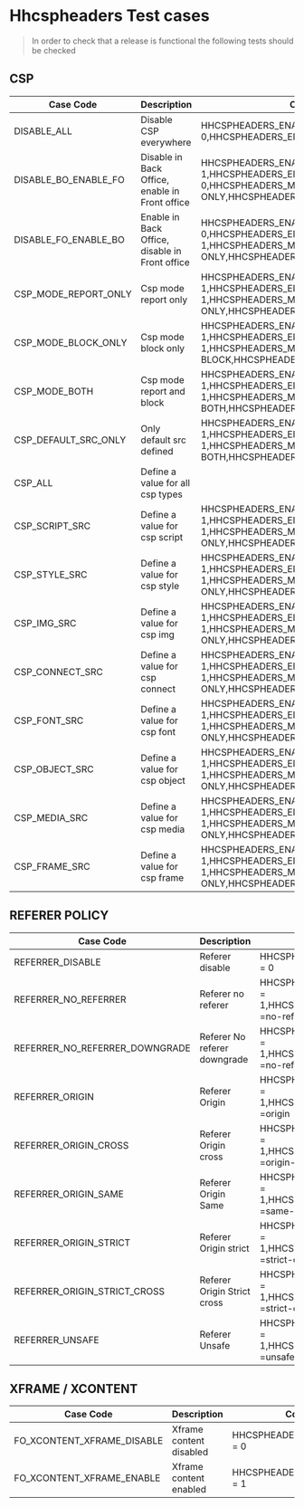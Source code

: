 # Hhcspheaders Test cases

> In order to check that a release is functional the following tests should be checked

## CSP


| Case Code            | Description                                    | Configuration                                                                                                                     | Result |  
|----------------------|------------------------------------------------|-----------------------------------------------------------------------------------------------------------------------------------|--------|
| DISABLE_ALL          | Disable CSP everywhere                         | HHCSPHEADERS_ENABLE_FRONT = 0,HHCSPHEADERS_ENABLE_BACK = 0                                                                        | OK     |
| DISABLE_BO_ENABLE_FO | Disable in Back Office, enable in Front office | HHCSPHEADERS_ENABLE_FRONT = 1,HHCSPHEADERS_ENABLE_BACK = 0,HHCSPHEADERS_MODE = REPORT-ONLY,HHCSPHEADERS_CSP_DEFAULT_SRC=localhost | OK     |
| DISABLE_FO_ENABLE_BO | Enable in Back Office, disable in Front office | HHCSPHEADERS_ENABLE_FRONT = 0,HHCSPHEADERS_ENABLE_BACK = 1,HHCSPHEADERS_MODE = REPORT-ONLY,HHCSPHEADERS_CSP_DEFAULT_SRC=localhost | OK     |
| CSP_MODE_REPORT_ONLY | Csp mode report only                           | HHCSPHEADERS_ENABLE_FRONT = 1,HHCSPHEADERS_ENABLE_BACK = 1,HHCSPHEADERS_MODE = REPORT-ONLY,HHCSPHEADERS_CSP_DEFAULT_SRC=localhost | OK     |
| CSP_MODE_BLOCK_ONLY  | Csp mode block only                            | HHCSPHEADERS_ENABLE_FRONT = 1,HHCSPHEADERS_ENABLE_BACK = 1,HHCSPHEADERS_MODE = BLOCK,HHCSPHEADERS_CSP_DEFAULT_SRC=localhost       | OK     |
| CSP_MODE_BOTH        | Csp mode report and block                      | HHCSPHEADERS_ENABLE_FRONT = 1,HHCSPHEADERS_ENABLE_BACK = 1,HHCSPHEADERS_MODE = BOTH,HHCSPHEADERS_CSP_DEFAULT_SRC=localhost        | OK     |
| CSP_DEFAULT_SRC_ONLY | Only default src defined                       | HHCSPHEADERS_ENABLE_FRONT = 1,HHCSPHEADERS_ENABLE_BACK = 1,HHCSPHEADERS_MODE = BOTH,HHCSPHEADERS_CSP_DEFAULT_SRC=localhost        | OK     |
| CSP_ALL              | Define a value for all csp types               |                                                                                                                                   | OK     |
| CSP_SCRIPT_SRC       | Define a value for csp script                  | HHCSPHEADERS_ENABLE_FRONT = 1,HHCSPHEADERS_ENABLE_BACK = 1,HHCSPHEADERS_MODE = REPORT-ONLY,HHCSPHEADERS_CSP_SCRIPT_SRC=localhost  | OK     |
| CSP_STYLE_SRC        | Define a value for csp style                   | HHCSPHEADERS_ENABLE_FRONT = 1,HHCSPHEADERS_ENABLE_BACK = 1,HHCSPHEADERS_MODE = REPORT-ONLY,HHCSPHEADERS_CSP_STYLE_SRC=localhost   | OK     |
| CSP_IMG_SRC          | Define a value for csp img                     | HHCSPHEADERS_ENABLE_FRONT = 1,HHCSPHEADERS_ENABLE_BACK = 1,HHCSPHEADERS_MODE = REPORT-ONLY,HHCSPHEADERS_CSP_IMG_SRC=localhost     | OK     |
| CSP_CONNECT_SRC      | Define a value for csp connect                 | HHCSPHEADERS_ENABLE_FRONT = 1,HHCSPHEADERS_ENABLE_BACK = 1,HHCSPHEADERS_MODE = REPORT-ONLY,HHCSPHEADERS_CSP_CONNECT_SRC=localhost | OK     |
| CSP_FONT_SRC         | Define a value for csp font                    | HHCSPHEADERS_ENABLE_FRONT = 1,HHCSPHEADERS_ENABLE_BACK = 1,HHCSPHEADERS_MODE = REPORT-ONLY,HHCSPHEADERS_CSP_FONT_SRC=localhost    | OK     |
| CSP_OBJECT_SRC       | Define a value for csp object                  | HHCSPHEADERS_ENABLE_FRONT = 1,HHCSPHEADERS_ENABLE_BACK = 1,HHCSPHEADERS_MODE = REPORT-ONLY,HHCSPHEADERS_CSP_OBJECT_SRC=localhost  | OK     |
| CSP_MEDIA_SRC        | Define a value for csp media                   | HHCSPHEADERS_ENABLE_FRONT = 1,HHCSPHEADERS_ENABLE_BACK = 1,HHCSPHEADERS_MODE = REPORT-ONLY,HHCSPHEADERS_CSP_MEDIA_SRC=localhost   | OK     |
| CSP_FRAME_SRC        | Define a value for csp frame                   | HHCSPHEADERS_ENABLE_FRONT = 1,HHCSPHEADERS_ENABLE_BACK = 1,HHCSPHEADERS_MODE = REPORT-ONLY,HHCSPHEADERS_CSP_FRAME_SRC=localhost   | OK     |


## REFERER POLICY

| Case Code                      | Description                  | Configuration                                                                                  | Result |  
|--------------------------------|------------------------------|------------------------------------------------------------------------------------------------|--------|
| REFERRER_DISABLE               | Referer disable              | HHCSPHEADERS_ENABLE_REFERRER = 0                                                               | OK     |
| REFERRER_NO_REFERRER           | Referer no referer           | HHCSPHEADERS_ENABLE_REFERRER = 1,HHCSPHEADERS_REFERRER_POLICY =no-referrer                     | OK     |
| REFERRER_NO_REFERRER_DOWNGRADE | Referer No referer downgrade | HHCSPHEADERS_ENABLE_REFERRER = 1,HHCSPHEADERS_REFERRER_POLICY =no-referrer-when-downgrade      | OK     |                      |                                        |                                     |        |
| REFERRER_ORIGIN                | Referer Origin               | HHCSPHEADERS_ENABLE_REFERRER = 1,HHCSPHEADERS_REFERRER_POLICY =origin                          | OK     |
| REFERRER_ORIGIN_CROSS          | Referer Origin cross         | HHCSPHEADERS_ENABLE_REFERRER = 1,HHCSPHEADERS_REFERRER_POLICY =origin-when-cross-origin        | OK     |
| REFERRER_ORIGIN_SAME           | Referer Origin Same          | HHCSPHEADERS_ENABLE_REFERRER = 1,HHCSPHEADERS_REFERRER_POLICY =same-origin                     | OK     |
| REFERRER_ORIGIN_STRICT         | Referer Origin strict        | HHCSPHEADERS_ENABLE_REFERRER = 1,HHCSPHEADERS_REFERRER_POLICY =strict-origin                   | OK     |
| REFERRER_ORIGIN_STRICT_CROSS   | Referer Origin Strict cross  | HHCSPHEADERS_ENABLE_REFERRER = 1,HHCSPHEADERS_REFERRER_POLICY =strict-origin-when-cross-origin | OK     |
| REFERRER_UNSAFE                | Referer Unsafe               | HHCSPHEADERS_ENABLE_REFERRER = 1,HHCSPHEADERS_REFERRER_POLICY =unsafe-url                      | OK     |

## XFRAME / XCONTENT

| Case Code                  | Description                            | Configuration                       | Result |  
|----------------------------|----------------------------------------|-------------------------------------|--------|
| FO_XCONTENT_XFRAME_DISABLE | Xframe content disabled                | HHCSPHEADERS_ENABLE_XCONTENT = 0    | OK     |
| FO_XCONTENT_XFRAME_ENABLE  | Xframe content enabled                 | HHCSPHEADERS_ENABLE_XCONTENT = 1    | OK     |